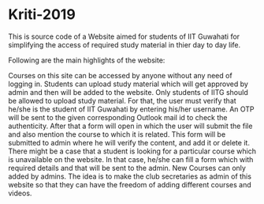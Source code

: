 # Kriti-2019
This is source code of a Website aimed for students of IIT Guwahati for simplifying the access of required study material in thier day to day life.

Following are the main highlights of the website:

Courses on this site can be accessed by anyone without any need of logging in.
Students can upload study material which will get approved by admin and then will be added to the website. Only students of IITG should be allowed to upload study material. For that, the user must verify that he/she is the student of IIT Guwahati by entering his/her username. An OTP will be sent to the given corresponding Outlook mail id to check the authenticity. After that a form will open in which the user will submit the file and also mention the course to which it is related. This form will be submitted to admin where he will verify the content, and add it or delete it.
There might be a case that a student is looking for a particular course which is unavailable on the website. In that case, he/she can fill a form which with required details and that will be sent to the admin.
New Courses can only added by admins. The idea is to make the club secretaries as admin of this website so that they can have the freedom of adding different courses and videos.

